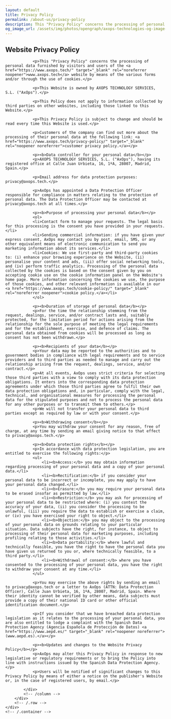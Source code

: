 ```yaml
---
layout: default
title: Privacy Policy
permalink: /about-us/privacy-policy
description: This "Privacy Policy" concerns the processing of personal data furnished by users of the www.axops.tech and axopx.tech website(s) by means of the various forms and/or through the use of cookies.
og_image_url: /assets/img/photos/opengraph/axops-technologies-og-image-v1.jpg
---
```

<section class="wrapper bg-light">
    <div class="container py-14 py-md-16">
        <div class="row mt-8 mt-md-12">
            <div class="col-md-10 offset-md-1 text-justify">
                <h2 class="display-4 mb-9 px-xl-11 text-center">Website Privacy Policy</h2>
                
                <p>This "Privacy Policy" concerns the processing of personal data furnished by visitors and users of the <a href="https://www.axops.tech/" target="_blank" rel="noreferrer noopener">www.axops.tech</a> website by means of the various forms and/or through the use of cookies.</p>

                <p>This Website is owned by AXOPS TECHNOLOGY SERVICES, S.L. ("AxOps").</p>

                <p>This Policy does not apply to information collected by third parties on other websites, including those linked to this Website.</p>

                <p>This Privacy Policy is subject to change and should be read every time this Website is used.</p>

                <p>Customers of the company can find out more about the processing of their personal data at the following link: <a href="https://www.axops.tech/privacy-policy/" target="_blank" rel="noopener noreferrer">customer privacy policy.</a></p>

                <p><b>Data controller for your personal data</b></p>
                <p>AXOPS TECHNOLOGY SERVICES, S.L. ("AxOps"), having its registered office at Calle Juan Urbieta, 16, 1ºA, 28007, Madrid, Spain.</p>

                <p>Email address for data protection purposes: privacy@axops.tech.</p>

                <p>AxOps has appointed a Data Protection Officer responsible for compliance in matters relating to the protection of personal data. The Data Protection Officer may be contacted at privacy@axops.tech at all times.</p>

                <p><b>Purpose of processing your personal data</b></p>
                <ol>
                <li>Contact form to manage your requests. The legal basis for this processing is the consent you have provided in your requests.</li>
                <li>Sending commercial information: if you have given your express consent, AxOps may contact you by post, email, SMS, or any other equivalent means of electronic communication to send you marketing information about its services.</li>
                <li>Cookies: We use first-party and third-party cookies to: (i) enhance your browsing experience on the Website, (ii) personalise your content and ads, (iii) offer social networking tools, and (iv) perform traffic analytics. Processing of the personal data collected by the cookies is based on the consent given by you on accepting cookie use on the cookie information panel on the Website's home page. More information concerning the cookies we use, the purpose of those cookies, and other relevant information is available in our <a href="https://www.axops.tech/cookie-policy/" target="_blank" rel="noreferrer noopener">cookie policy.</a></li>
                </ol>

                <p><b>Duration of storage of personal data</b></p>
                <p>For the time the relationship stemming from the request, dealings, service, and/or contract lasts and, suitably protected, for the limitation period for actions arising from the relationship for the sole purpose of meeting the legal requirements and for the establishment, exercise, and defence of claims. The personal data obtained from cookies will be processed as long as consent has not been withdrawn.</p>

                <p><b>Recipients of your data</b></p>
                <p>Your data may be reported to the authorities and to government bodies in compliance with legal requirements and to service providers and to third parties as needed to manage and carry out the relationship arising from the request, dealings, service, and/or contract.</p>
                <p>At all events, AxOps uses strict criteria for selecting those third parties with a view to comply with its data protection obligations. It enters into the corresponding data protection agreements under which those third parties agree to fulfil their own data protection obligations and, in particular, comply with the legal, technical, and organisational measures for processing the personal data for the stipulated purposes and not to process the personal data for any other purposes or to transmit them to others.</p>
                <p>We will not transfer your personal data to third parties except as required by law or with your consent.</p>

                <p><b>Withdrawing consent</b></p>
                <p>You may withdraw your consent for any reason, free of charge, at any time by sending an email giving notice to that effect to privacy@axops.tech.</p>

                <p><b>Data protection rights</b></p>
                <p>In accordance with data protection legislation, you are entitled to exercise the following rights:</p>
                <ul>
                    <li><b>Access:</b> you may obtain information regarding processing of your personal data and a copy of your personal data.</li>
                    <li><b>Rectification:</b> if you consider your personal data to be incorrect or incomplete, you may apply to have your personal data changed.</li>
                    <li><b>Erasure:</b> you may require your personal data to be erased insofar as permitted by law.</li>
                    <li><b>Restriction:</b> you may ask for processing of your personal data to be restricted where: (i) you contest the accuracy of your data, (ii) you consider the processing to be unlawful, (iii) you require the data to establish or exercise a claim, or (iv) you have exercised your right to object.</li>
                    <li><b>Objection:</b> you may object to the processing of your personal data on grounds relating to your particular situation. Data subjects have the right, for instance, to object to processing of their personal data for marketing purposes, including profiling relating to those activities.</li>
                    <li><b>Data portability:</b> where lawful and technically feasible, you have the right to have the personal data you have given us returned to you or, where technically feasible, to a third party.</li>
                    <li><b>Withdrawal of consent:</b> where you have consented to the processing of your personal data, you have the right to withdraw your consent at any time.</li>
                </ul>

                <p>You may exercise the above rights by sending an email to privacy@axops.tech or a letter to AxOps (ATTN: Data Protection Officer), Calle Juan Urbieta, 16, 1ºA, 28007, Madrid, Spain. Where their identity cannot be verified by other means, data subjects must provide a copy of their national ID card or other official identification document.</p>

                <p>If you consider that we have breached data protection legislation as it relates to the processing of your personal data, you are also entitled to lodge a complaint with the Spanish Data Protection Agency (Agencia Española de Protección de Datos) <a href="https://www.aepd.es/" target="_blank" rel="noopener noreferrer">(www.aepd.es).</a></p>

                <p><b>Updates and changes to the Website Privacy Policy</b></p>
                <p>AxOps may alter this Privacy Policy in response to new legislative or regulatory requirements or to bring the Policy into line with instructions issued by the Spanish Data Protection Agency.</p>
                <p>Users will be notified of significant changes to this Privacy Policy by means of either a notice on the publisher's Website or, in the case of registered users, by email.</p>

            </div>
            <!-- /column -->
        </div>
        <!-- /.row -->    
    </div>
    <!-- /.container -->
</section>
<!-- /section -->
